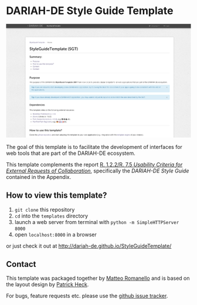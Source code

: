 # DARIAH-DE Style Guide Template

![template screenshot](./screenshot_1.png)

The goal of this template is to facilitate the development of interfaces for web tools that are part of the DARIAH-DE ecosystem.

This template complements the report [R. 1.2.2/R. 7.5 *Usability Criteria for External Requests of Collaboration*](https://wiki.de.dariah.eu/download/attachments/14651583/R1.2.2-7.5_final.pdf?version=1&modificationDate=1452850842838&api=v2), specifically the *DARIAH-DE Style Guide* contained in the Appendix. 

## How to view this template?

1. `git clone` this repository
2. `cd` into the `templates` directory
3. launch a web server from terminal with `python -m SimpleHTTPServer 8000`
4. open `localhost:8000` in a browser

or just check it out at <http://dariah-de.github.io/StyleGuideTemplate/>

## Contact

This template was packaged together by [Matteo Romanello](https://github.com/mromanello) and is based on the layout design by [Patrick Heck](https://github.com/patrickheck).

For bugs, feature requests etc. please use the [github issue tracker](https://github.com/DARIAH-DE/StyleGuideTemplate/issues).

